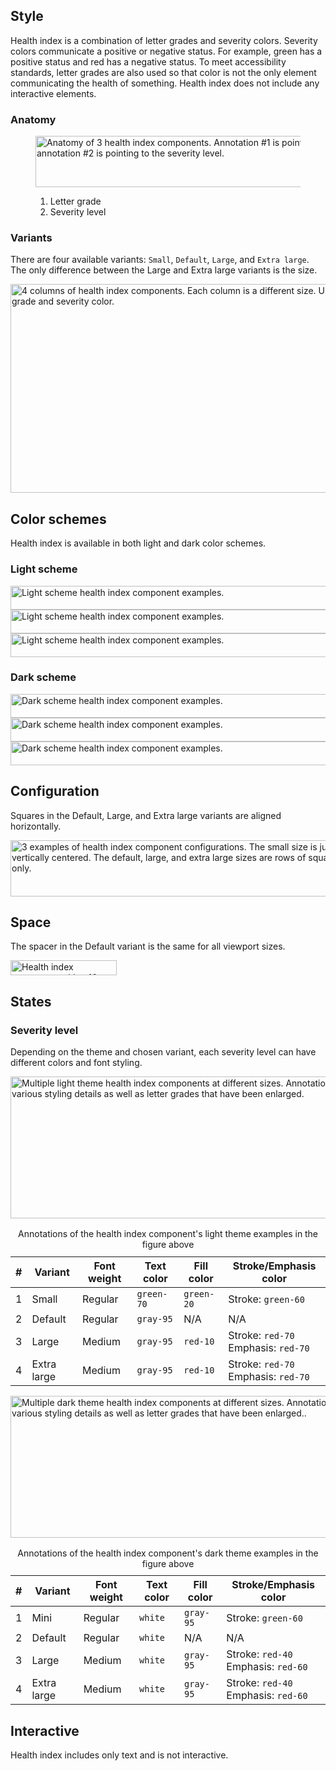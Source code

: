 <style data-helmet>
  .list-flat {
    margin: 0;
    padding: 0;
    list-style: none;
  }
  rh-table caption {
    font-weight: var(--rh-font-weight-body-text-regular, 400);
    font-size: var(--rh-font-size-code-sm, 0.875rem);
  }
</style>

## Style

Health index is a combination of letter grades and severity colors. Severity colors communicate a positive or negative status. For example, green has a positive status and red has a negative status. To meet accessibility standards, letter grades are also used so that color is not the only element communicating the health of something. Health index does not include any interactive elements.

### Anatomy

<figure>
  <uxdot-example color-palette="lightest" width-adjustment="752px">
    <img alt="Anatomy of 3 health index components. Annotation #1 is pointing to the letter grade and annotation #2 is pointing to the severity level."
         src="../style-anatomy.svg"
         width="638"
         height="82">
  </uxdot-example>
  <figcaption>
    <ol>
      <li>Letter grade</li>
      <li>Severity level</li>
    </ol>
  </figcaption>
</figure>

### Variants

There are four available variants: `Small`, `Default`, `Large`, and `Extra large`. The only difference between the Large and Extra large variants is the size.

<uxdot-example color-palette="lightest" width-adjustment="752px">
  <img alt="4 columns of health index components. Each column is a different size. Under each column, there is every letter grade and severity color."
       src="../style-variants.svg"
       width="802"
       height="334">
</uxdot-example>

## Color schemes

<a id="theme"></a>

Health index is available in both light and dark color schemes.

### Light scheme

<uxdot-example color-palette="lightest" width-adjustment="752px">
  <img alt="Light scheme health index component examples."
       src="../style-theme-light.svg"
       width="793"
       height="38">
</uxdot-example>

<uxdot-example color-palette="lighter" width-adjustment="752px">
  <img alt="Light scheme health index component examples."
       src="../style-theme-light.svg"
       width="793"
       height="38">
</uxdot-example>

<uxdot-example color-palette="light" width-adjustment="752px">
  <img alt="Light scheme health index component examples."
       src="../style-theme-light.svg"
       width="793"
       height="38">
</uxdot-example>

### Dark scheme

<uxdot-example color-palette="dark" width-adjustment="752px">
  <img alt="Dark scheme health index component examples."
       src="../style-theme-dark.svg"
       width="793"
       height="38">
</uxdot-example>

<uxdot-example color-palette="darker" width-adjustment="752px">
  <img alt="Dark scheme health index component examples."
       src="../style-theme-dark.svg"
       width="793"
       height="38">
</uxdot-example>

<uxdot-example color-palette="darkest" width-adjustment="752px">
  <img alt="Dark scheme health index component examples."
       src="../style-theme-dark.svg"
       width="793"
       height="38">
</uxdot-example>

## Configuration

Squares in the Default, Large, and Extra large variants are aligned horizontally.

<uxdot-example color-palette="lightest" width-adjustment="752px">
  <img alt="3 examples of health index component configurations. The small size is just 1 square, so it’s horizontally and vertically centered. The default, large, and extra large sizes are rows of squares, so they’re horizontally centered only."
       src="../style-configuration.svg"
       width="764"
       height="90">
</uxdot-example>

## Space

The spacer in the Default variant is the same for all viewport sizes.

<uxdot-example color-palette="lightest" width-adjustment="240px">
  <img alt="Health index component with a 16px spacer box in between a C letter grade and a row of severity squares. The active severity square is yellow."
       src="../style-space.svg"
       width="170"
       height="24">
</uxdot-example>

## States

### Severity level

Depending on the theme and chosen variant, each severity level can have different colors and font styling.

<uxdot-example color-palette="lightest" width-adjustment="715px">
  <img alt="Multiple light theme health index components at different sizes. Annotations 1 through 4 are pointing to various styling details as well as letter grades that have been enlarged."
       src="../style-severity-level-light.svg"
       width="715"
       height="227">
</uxdot-example>

<rh-table>
  <table>
    <caption>Annotations of the health index component's light theme examples in the figure above</caption>
    <thead>
      <tr>
        <th scope="col">#</th>
        <th scope="col">Variant</th>
        <th scope="col">Font weight</th>
        <th scope="col">Text color</th>
        <th scope="col">Fill color</th>
        <th scope="col">Stroke/Emphasis color</th>
      </tr>
    </thead>
    <tbody>
      <tr>
        <td>1</td>
        <td>Small</td>
        <td>Regular</td>
        <td><code>green-70</code></td>
        <td><code>green-20</code></td>
        <td>Stroke: <code>green-60</code></td>
      </tr>
      <tr>
        <td>2</td>
        <td>Default</td>
        <td>Regular</td>
        <td><code>gray-95</code></td>
        <td>N/A</td>
        <td>N/A</td>
      </tr>
      <tr>
        <td>3</td>
        <td>Large</td>
        <td>Medium</td>
        <td><code>gray-95</code></td>
        <td><code>red-10</code></td>
        <td>
          <ul class="list-flat">
            <li>Stroke: <code>red-70</code></li>
            <li>Emphasis: <code>red-70</code></li>
          </ul>
        </td>
      </tr>
      <tr>
        <td>4</td>
        <td>Extra large</td>
        <td>Medium</td>
        <td><code>gray-95</code></td>
        <td><code>red-10</code></td>
        <td>
          <ul class="list-flat">
            <li>Stroke: <code>red-70</code></li>
            <li>Emphasis: <code>red-70</code></li>
          </ul>
        </td>
      </tr>
    </tbody>
  </table>
</rh-table>

<uxdot-example color-palette="darkest" width-adjustment="715px">
  <img alt="Multiple dark theme health index components at different sizes. Annotations 1 through 4 are pointing to various styling details as well as letter grades that have been enlarged.."
       src="../style-severity-level-dark.svg"
       width="715"
       height="227">
</uxdot-example>

<rh-table>
  <table>
    <caption>Annotations of the health index component's dark theme examples in the figure above</caption>
    <thead>
      <tr>
        <th scope="col">#</th>
        <th scope="col">Variant</th>
        <th scope="col">Font weight</th>
        <th scope="col">Text color</th>
        <th scope="col">Fill color</th>
        <th scope="col">Stroke/Emphasis color</th>
      </tr>
    </thead>
    <tbody>
      <tr>
        <td>1</td>
        <td>Mini</td>
        <td>Regular</td>
        <td><code>white</code></td>
        <td><code>gray-95</code></td>
        <td>Stroke: <code>green-60</code></td>
      </tr>
      <tr>
        <td>2</td>
        <td>Default</td>
        <td>Regular</td>
        <td><code>white</code></td>
        <td>N/A</td>
        <td>N/A</td>
      </tr>
      <tr>
        <td>3</td>
        <td>Large</td>
        <td>Medium</td>
        <td><code>white</code></td>
        <td><code>gray-95</code></td>
        <td>
          <ul class="list-flat">
            <li>Stroke: <code>red-40</code></li>
            <li>Emphasis: <code>red-60</code></li>
          </ul>
        </td>
      </tr>
      <tr>
        <td>4</td>
        <td>Extra large</td>
        <td>Medium</td>
        <td><code>white</code></td>
        <td><code>gray-95</code></td>
        <td>
          <ul class="list-flat">
            <li>Stroke: <code>red-40</code></li>
            <li>Emphasis: <code>red-60</code></li>
          </ul>
        </td>
      </tr>
    </tbody>
  </table>
</rh-table>

## Interactive

Health index includes only text and is not interactive.
